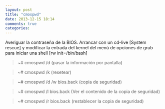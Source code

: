 ```yaml
---
layout: post
title: "cmospwd"
date: 2013-12-15 18:14
comments: true
categories: 
---
```

Averiguar la contraseña de la BIOS. Arrancar con un cd-live [System rescue] y modificar la entrada del kernel del menú de opciones de grub para iniciar una shell [rw init=/bin/bash]

>~# cmospwd /d   (pasar la información por pantalla)

>~# cmospwd /k   (resetear)

>~# cmospwd /d /w bios.back  (copia de seguridad)

>~# cmospwd /l bios.back (Ver el contenido de la copia de seguridad)

>~# cmospwd /r bios.back  (restablecer la copia de seguridad)

